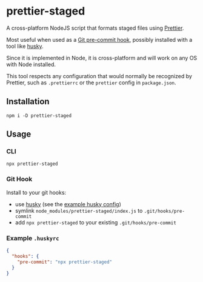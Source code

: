 # prettier-staged

A cross-platform NodeJS script that formats staged files using
[Prettier](https://prettier.io/).

Most useful when used as a
[Git pre-commit hook](https://git-scm.com/book/en/v2/Customizing-Git-Git-Hooks),
possibly installed with a tool like
[husky](https://www.npmjs.com/package/husky).

Since it is implemented in Node, it is cross-platform and will work on any OS
with Node installed.

This tool respects any configuration that would normally be recognized by
Prettier, such as `.prettierrc` or the `prettier` config in `package.json`.

## Installation

```
npm i -D prettier-staged
```

## Usage

### CLI

```
npx prettier-staged
```

### Git Hook

Install to your git hooks:

- use [husky](https://www.npmjs.com/package/husky) (see the
  [example husky config](#example-huskyrc))
- symlink `node_modules/prettier-staged/index.js` to `.git/hooks/pre-commit`
- add `npx prettier-staged` to your existing `.git/hooks/pre-commit`

### Example `.huskyrc`

```json
{
  "hooks": {
    "pre-commit": "npx prettier-staged"
  }
}
```
